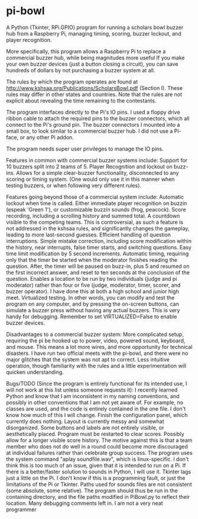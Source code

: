 pi-bowl
=======

A Python (Tkinter, RPi.GPIO) program for running a scholars bowl buzzer hub from a Raspberry Pi, managing timing, scoring, buzzer lockout, and player recognition.

More specifically, this program allows a Raspberry Pi to replace a commercial buzzer hub, while being magnitudes more useful  If you make your own buzzer devices (just a button closing a circuit), you can save hundreds of dollars by not purchasing a buzzer system at all.

The rules by which the program operates are found at http://www.kshsaa.org/Publications/ScholarsBowl.pdf (Section I).  These rules may differ in other states and countries.  Note that the rules are not explicit about revealing the time remaining to the contestants.

The program interfaces directly to the Pi's IO pins.  I used a floppy drive ribbon cable to attach the required pins to the buzzer connectors, which all connect to the Pi's ground pin.  The buzzer connectors I mounted into a small box, to look similar to a commercial buzzer hub.  I did not use a Pi-face, or any other Pi addon.

The program needs super user privileges to manage the IO pins.


Features in common with commercial buzzer systems include:
Support for 10 buzzers split into 2 teams of 5.
Player Recognition and lockout on buzz-ins.
Allows for a simple clear-buzzer functionality, disconnected to any scoring or timing system.  (One would only use it in this manner when testing buzzers, or when following very different rules).


Features going beyond those of a commercial system include:
Automatic lockout when time is called.
Either immediate player recognition on buzzin (espeak 'Green 1'), or customizable buzzin sounds (frog, peacock).
Score recording, including a scrolling history and summed total.
A countdown visible to the competing teams.  This is controversial, as such a feature is not addressed in the kshsaa rules, and significantly changes the gameplay, leading to more last-second guesses.
Efficient handling of question interruptions.
Simple mistake correction, including score modification within the history, near interrupts, false timer starts, and switching questions.
Easy time limit modification by 5 second increments.
Automatic timing, requiring only that the timer be started when the moderator finishes reading the question.  After, the timer will be paused on buzz-in, plus 5 and resumed on the first incorrect answer, and reset to ten seconds at the conclusion of the question.
Enables a location to be run by two individuals (judge and pi moderator) rather than four or five (judge, moderator, timer, scorer, and buzzer operator).  I have done this at both a high school and junior high meet.
Virtualized testing.  In other words, you can modify and test the program on any computer, and by pressing the on-screen buttons, can simulate a buzzer press without having any actual buzzers.  This is very handy for debugging.  Remember to set VIRTUALIZED=False to enable buzzer devices.
        

Disadvantages to a commercial buzzer system:
More complicated setup, requiring the pi be hooked up to power, video, powered sound, keyboard, and mouse.  This means a lot more wires, and more opportunity for technical disasters.  I have run two official meets with the pi-bowl, and there were no major glitches that the system was not apt to correct.
Less intuitive operation, though familiarity with the rules and a little experimentation will quicken understanding.
        

Bugs/TODO (Since the program is entirely functional for its intended use, I will not work at this list unless someone requests it):
I recently learned Python and know that I am inconsistent in my naming conventions, and possibly in other conventions that I am not yet aware of.  For example, no classes are used, and the code is entirely contained in the one file.  I don't know how much of this I will change.
Finish the configuration panel, which currently does nothing.
Layout is currently messy and somewhat disorganized.  Some buttons and labels are not entirely visible, or aesthetically placed.
Program must be restarted to clear scores.
Possibly allow for a longer visible score history.  The motive against this is that a team member who does not do well in a round could become more discouraged at individual failures rather than celebrate group success.
The program uses the system command "aplay soundfile.wav", which is linux-specific.  I don't think this is too much of an issue, given that it is intended to run on a Pi.  If there is a better/faster solution to sounds in Python, I will use it.
Tkinter lags just a little on the Pi.  I don't know if this is a programming fault, or just the limitations of the Pi or Tkinter.
Paths used for sounds files are not consistent (some absolute, some relative). The program should thus be run in the containing directory, and the file paths modified in PiBowl.py to reflect their location.
Many debugging comments left in.  I am not a very neat programmer
